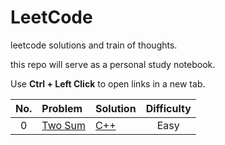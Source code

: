 # LeetCode
leetcode solutions and train of thoughts.

this repo will serve as a personal study notebook.

Use **Ctrl + Left Click** to open links in a new tab.


| No. | Problem | Solution | Difficulty |
| :---: | :--- | :--- | :---: |
| 0 | [Two Sum](https://leetcode.com/problems/two-sum/description/) | [C++](Solutions/000TwoSum.md) | Easy |
